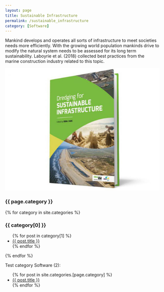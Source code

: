 ```yaml
---
layout: page
title: Sustainable Infrastructure
permalink: /sustainable_infrastructure
category: [Software]
---
```


Mankind develops and operates all sorts of infrastructure to meet societies needs more efficiently. With the growing world population mankinds drive to modify the natural system needs to be assessed for its long term sustainability. Laboyrie et al. (2018) collected best practices from the marine construction industry related to this topic.

<img src="assets/images/Dredging_for_Sustainable_Infrastructure.png" alt="Dredging for Sustainable Infrastructure">

<h3>{{ page.category }}</h3>

{% for category in site.categories %}
  <h3>{{ category[0] }}</h3>
  <ul>
    {% for post in category[1] %}
      <li><a href="{{ post.url }}">{{ post.title }}</a></li>
    {% endfor %}
  </ul>
{% endfor %}

Test category Software (2):
<ul>
  {% for post in site.categories.[page.category] %}
    <li><a href="{{ post.url }}">{{ post.title }}</a></li>
  {% endfor %}
</ul>

